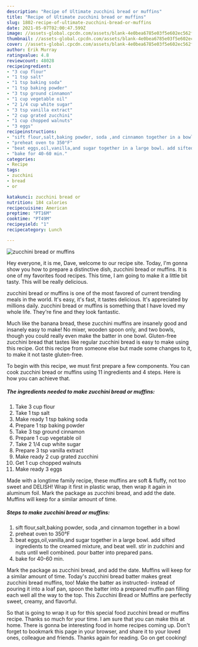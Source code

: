 ```yaml
---
description: "Recipe of Ultimate zucchini bread or muffins"
title: "Recipe of Ultimate zucchini bread or muffins"
slug: 1802-recipe-of-ultimate-zucchini-bread-or-muffins
date: 2021-05-07T02:00:47.599Z
image: //assets-global.cpcdn.com/assets/blank-4e0bea6785e03f5e602ec562f230caae08da540cada707380b4fe1bbebba43da.png
thumbnail: //assets-global.cpcdn.com/assets/blank-4e0bea6785e03f5e602ec562f230caae08da540cada707380b4fe1bbebba43da.png
cover: //assets-global.cpcdn.com/assets/blank-4e0bea6785e03f5e602ec562f230caae08da540cada707380b4fe1bbebba43da.png
author: Erik Murray
ratingvalue: 4.8
reviewcount: 48028
recipeingredient:
- "3 cup flour"
- "1 tsp salt"
- "1 tsp baking soda"
- "1 tsp baking powder"
- "3 tsp ground cinnamon"
- "1 cup vegetable oil"
- "2 1/4 cup white sugar"
- "3 tsp vanilla extract"
- "2 cup grated zucchini"
- "1 cup chopped walnuts"
- "3 eggs"
recipeinstructions:
- "sift flour,salt,baking powder, soda ,and cinnamon together in a bowl"
- "preheat oven to 350°F"
- "beat eggs,oil,vanilla,and sugar together in a large bowl. add sifted ingredients to the creamed mixture, and beat well. stir in zudchini and nuts until well combined. pour batter into prepared pans."
- "bake for 40-60 min."
categories:
- Recipe
tags:
- zucchini
- bread
- or

katakunci: zucchini bread or 
nutrition: 184 calories
recipecuisine: American
preptime: "PT16M"
cooktime: "PT49M"
recipeyield: "1"
recipecategory: Lunch

---
```



![zucchini bread or muffins](//assets-global.cpcdn.com/assets/blank-4e0bea6785e03f5e602ec562f230caae08da540cada707380b4fe1bbebba43da.png)

Hey everyone, it is me, Dave, welcome to our recipe site. Today, I'm gonna show you how to prepare a distinctive dish, zucchini bread or muffins. It is one of my favorites food recipes. This time, I am going to make it a little bit tasty. This will be really delicious.

zucchini bread or muffins is one of the most favored of current trending meals in the world. It's easy, it's fast, it tastes delicious. It's appreciated by millions daily. zucchini bread or muffins is something that I have loved my whole life. They're fine and they look fantastic.

Much like the banana bread, these zucchini muffins are insanely good and insanely easy to make! No mixer, wooden spoon only, and two bowls, though you could really even make the batter in one bowl. Gluten-free zucchini bread that tastes like regular zucchini bread is easy to make using this recipe. Got this recipe from someone else but made some changes to it, to make it not taste gluten-free.


To begin with this recipe, we must first prepare a few components. You can cook zucchini bread or muffins using 11 ingredients and 4 steps. Here is how you can achieve that.

<!--inarticleads1-->

##### The ingredients needed to make zucchini bread or muffins:

1. Take 3 cup flour
1. Take 1 tsp salt
1. Make ready 1 tsp baking soda
1. Prepare 1 tsp baking powder
1. Take 3 tsp ground cinnamon
1. Prepare 1 cup vegetable oil
1. Take 2 1/4 cup white sugar
1. Prepare 3 tsp vanilla extract
1. Make ready 2 cup grated zucchini
1. Get 1 cup chopped walnuts
1. Make ready 3 eggs


Made with a longtime family recipe, these muffins are soft &amp; fluffy, not too sweet and DELISH! Wrap it first in plastic wrap, then wrap it again in aluminum foil. Mark the package as zucchini bread, and add the date. Muffins will keep for a similar amount of time. 

<!--inarticleads2-->

##### Steps to make zucchini bread or muffins:

1. sift flour,salt,baking powder, soda ,and cinnamon together in a bowl
1. preheat oven to 350°F
1. beat eggs,oil,vanilla,and sugar together in a large bowl. add sifted ingredients to the creamed mixture, and beat well. stir in zudchini and nuts until well combined. pour batter into prepared pans.
1. bake for 40-60 min.


Mark the package as zucchini bread, and add the date. Muffins will keep for a similar amount of time. Today&#39;s zucchini bread batter makes great zucchini bread muffins, too! Make the batter as instructed- instead of pouring it into a loaf pan, spoon the batter into a prepared muffin pan filling each well all the way to the top. This Zucchini Bread or Muffins are perfectly sweet, creamy, and flavorful. 

So that is going to wrap it up for this special food zucchini bread or muffins recipe. Thanks so much for your time. I am sure that you can make this at home. There is gonna be interesting food in home recipes coming up. Don't forget to bookmark this page in your browser, and share it to your loved ones, colleague and friends. Thanks again for reading. Go on get cooking!
